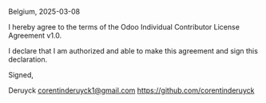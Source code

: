 Belgium, 2025-03-08

I hereby agree to the terms of the Odoo Individual Contributor License
Agreement v1.0.

I declare that I am authorized and able to make this agreement and sign this
declaration.

Signed,

Deruyck corentinderuyck1@gmail.com https://github.com/corentinderuyck